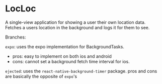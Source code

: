 # LocLoc

A single-view application for showing a user their own location data. Fetches a users location in the background and logs it for them to see.

Branches:

`expo`: uses the expo implementation for BackgroundTasks.

- pros: easy to implement on both ios and android
- cons: cannot set a background fetch time interval for ios.

`ejected`: uses the `react-native-background-timer` package. pros and cons are basically the opposite of `expo`'s
